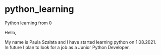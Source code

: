 # python_learning
Python learning from 0 

Hello,

My name is Paula Szałata and I have started learning python on 1.08.2021.
In future I plan to look for a job as a Junior Python Developer.
